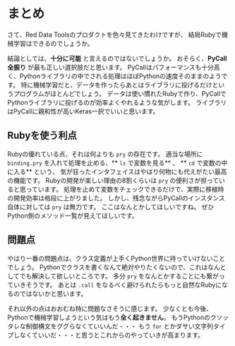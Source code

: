 # まとめ

さて、Red Data Toolsのプロダクトを色々見てきたわけですが、
結局Rubyで機械学習はできるのでしょうか。

結論としては、**十分に可能** と言えるのではないでしょうか。
おそらく、**PyCall全振り** が最も正しい選択肢だと思います。
PyCallはパフォーマンスも十分高く、Pythonライブラリの中でされる処理はほぼPythonの速度そのままのようです。
特に機械学習だと、データを作ったらあとはライブラリに投げるだけというプログラムがほとんどでしょう。
データは使い慣れたRubyで作り、PyCallでPythonライブラリに投げるのが効率よくやれるような気がします。
ライブラリはPyCallに親和性が高いKeras一択でいいと思います。

## Rubyを使う利点

Rubyの優れている点、それは何よりも `pry` の存在です。
適当な場所に `binding.pry` を入れて処理を止める、** `ls` で変数を見る** 、 ** `cd` で変数の中に入る** という、
気が狂ったインタフェイスはやはり何物にも代えがたい最高の機能です。
Rubyの開発が楽しい理由の8割くらいは `pry` の便利さが担っていると思っています。
処理を止めて変数をチェックできるだけで、実際に移植時の開発効率は格段に上がりました。
しかし、残念ながらPyCallのインスタンス自体に対しては `pry` は無力です。
ここはなんとかしてほしいですね。
ぜひPython側のメソッド一覧が見えてほしいです。

## 問題点

やはり一番の問題点は、クラス定義が上手くPython世界に持っていけないことでしょう。
Pythonでクラスを書くなんて絶対やりたくないので、これはなんとしてでも解決して欲しいところです。
多分 `pry` をなんとかすることにも繋がっていきそうです。
あとは `.call` をなるべく避けられたらもっと自然なRubyになるのではないかと思います。

それ以外の点はおおむね特に問題なさそうに感じます。
少なくとも今後、Pythonで機械学習しようという気はもう**全く起きません**。
もうPythonのクソッタレな制御構文をググらなくていいんだ・・・
もう `for` とかダサい文字列タイプしなくていいだ・・・と思うとこれからのやっていきが高まります。
